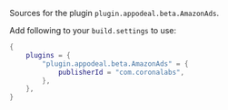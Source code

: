 Sources for the plugin `plugin.appodeal.beta.AmazonAds`.

Add following to your `build.settings` to use:
```lua
{
    plugins = {
        "plugin.appodeal.beta.AmazonAds" = {
            publisherId = "com.coronalabs",
        },
    },
}
```
